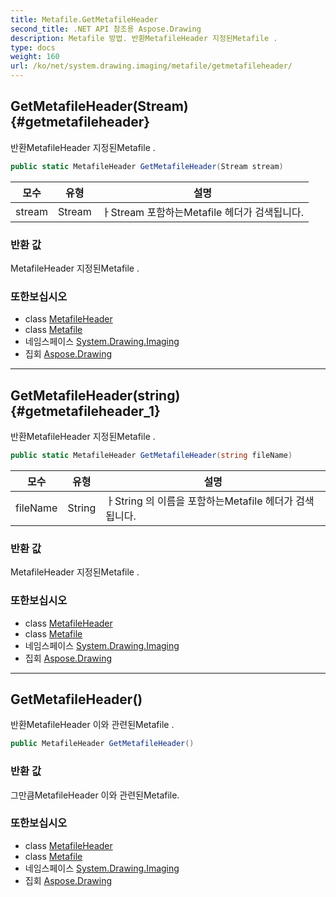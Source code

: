 ```yaml
---
title: Metafile.GetMetafileHeader
second_title: .NET API 참조용 Aspose.Drawing
description: Metafile 방법. 반환MetafileHeader 지정된Metafile .
type: docs
weight: 160
url: /ko/net/system.drawing.imaging/metafile/getmetafileheader/
---
```

## GetMetafileHeader(Stream) {#getmetafileheader}

반환MetafileHeader 지정된Metafile .

```csharp
public static MetafileHeader GetMetafileHeader(Stream stream)
```

| 모수 | 유형 | 설명 |
| --- | --- | --- |
| stream | Stream | ㅏStream 포함하는Metafile 헤더가 검색됩니다. |

### 반환 값

MetafileHeader 지정된Metafile .

### 또한보십시오

* class [MetafileHeader](../../metafileheader/)
* class [Metafile](../)
* 네임스페이스 [System.Drawing.Imaging](../../metafile/)
* 집회 [Aspose.Drawing](../../../)

---

## GetMetafileHeader(string) {#getmetafileheader_1}

반환MetafileHeader 지정된Metafile .

```csharp
public static MetafileHeader GetMetafileHeader(string fileName)
```

| 모수 | 유형 | 설명 |
| --- | --- | --- |
| fileName | String | ㅏString 의 이름을 포함하는Metafile 헤더가 검색됩니다. |

### 반환 값

MetafileHeader 지정된Metafile .

### 또한보십시오

* class [MetafileHeader](../../metafileheader/)
* class [Metafile](../)
* 네임스페이스 [System.Drawing.Imaging](../../metafile/)
* 집회 [Aspose.Drawing](../../../)

---

## GetMetafileHeader()

반환MetafileHeader 이와 관련된Metafile .

```csharp
public MetafileHeader GetMetafileHeader()
```

### 반환 값

그만큼MetafileHeader 이와 관련된Metafile.

### 또한보십시오

* class [MetafileHeader](../../metafileheader/)
* class [Metafile](../)
* 네임스페이스 [System.Drawing.Imaging](../../metafile/)
* 집회 [Aspose.Drawing](../../../)


